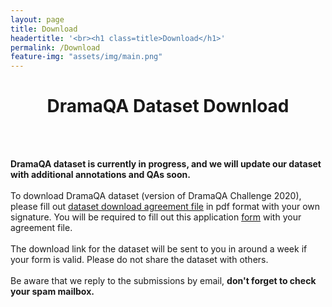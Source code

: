 ```yaml
---
layout: page
title: Download
headertitle: '<br><h1 class=title>Download</h1>'
permalink: /Download
feature-img: "assets/img/main.png"
---
```



<style>
  table {
    width: 100%
  }
  th, td {
    padding: 10px;
    text-align: center;
  }
  thead tr {
    background-color: #ffffff;
    color: #ffffff;
  }
  tbody tr:nth-child(2n) {
    background-color: #e9e9e9;
  }
  tbody tr:nth-child(2n+1) {
    background-color: #ffffff;
  }
</style>


<div class="download content-container">
  <h1 class = "content-title" style="TEXT-ALIGN: center">
    DramaQA Dataset Download
  </h1> <br /> <br />
  <p class = "content-item">
    <b> DramaQA dataset is currently in progress, and we will update our dataset with additional annotations and QAs soon. </b> <br><br>
    To download DramaQA dataset (version of DramaQA Challenge 2020), please fill out <a id="pdf_link" href="/assets/dramaqa_download_agreement.docx">dataset download agreement file</a> in pdf format with your own signature.
    You will be required to fill out this application <a id="download_link" href="https://docs.google.com/forms/d/e/1FAIpQLSdqQTHp6-AiNQijHhcPAPvFV_6TFer06e6aWG1l_jRhRo2E5w/viewform">form</a> with your agreement file.
    <br/><br/>
    The download link for the dataset will be sent to you in around a week if your form is valid. Please do not share the dataset with others.
    <br/><br/>
    Be aware that we reply to the submissions by email, <b>don't forget to check your spam mailbox.</b>
  </p>
</div>

<!-- a id="download_link" href="/assets/dramaqa_download_agreement.docx" file</a> -->
<!-- a id="download_link" href="https://docs.google.com/forms/d/e/1FAIpQLSdqQTHp6-AiNQijHhcPAPvFV_6TFer06e6aWG1l_jRhRo2E5w/viewform" form</a> -->
